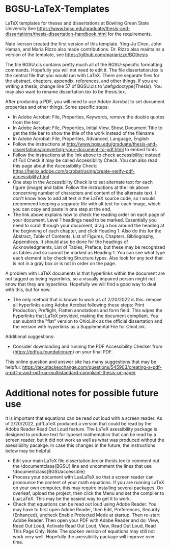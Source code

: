 # BGSU-LaTeX-Templates
LaTeX templates for theses and dissertations at Bowling Green State University
See https://www.bgsu.edu/graduate/thesis-and-dissertations/thesis-dissertation-handbook.html for the requirements.

Nate Iverson created the first version of this template.  Ying-Ju Chen, John Haman, and Maria Rizzo also made contributions.  Dr. Rizzo also maintains a version of the template, see https://github.com/mariarizzo/BGthesis

The file BGSU.cls contains pretty much all of the BGSU-specific formatting commands.
Hopefully you will not need to edit it.
The file dissertation.tex is the central file that you would run with LaTeX.
There are separate files for the abstract, chapters, appendix, references, and other things.
If you are writing a thesis, change line 57 of BGSU.cls to \def\@doctype{Thesis}.
You may also want to rename dissertation.tex to be thesis.tex.

After producing a PDF, you will need to use Adobe Acrobat to set document properties and other things.
Some specific steps:

* In Adobe Acrobat: File, Properties, Keywords, remove the double quotes from the text
* In Adobe Acrobat: File, Properties, Initial View, Show, Document Title to get the title bar to show the title of the work instead of the filename
* In Adobe Acrobat: File, Properties, Advanced, Language, English
* Follow the instructions at http://www.bgsu.edu/graduate/thesis-and-dissertations/converting-your-document-to-pdf.html to embed fonts
* Follow the instructions at the link above to check accessibility; instead of Full Check it may be called Accessibility Check.
You can also read this page about the Accessibility Check: https://helpx.adobe.com/acrobat/using/create-verify-pdf-accessibility.html
* One step in the Accessibility Check is to set alternate text for each figure (image) and table.
Follow the instructions at the link above concerning number of characters and content of the alternate text.
I don't know how to add alt text in the LaTeX source code, so I would recommend keeping a separate file with alt text for each image, which you can copy and paste in one step at the end.
* The link above explains how to check the reading order on each page of your document.
Level 1 headings need to be marked.
Essentially you need to scroll through your document, drag a box around the heading at the beginning of each chapter, and click Heading 1.
Also do this for the Abstract, Table of Contents, List of Figures, Chapters, Bibliography, Appendices.
It should also be done for the headings of Acknowledgments, List of Tables, Preface, but these may be recognized as tables and so cannot be marked as Heading 1.
You can see what type each element is by checking Structure types.
Also look for any text that is not in a gray box or is not in order on the page.

A problem with LaTeX documents is that hyperlinks within the document are not tagged as being hyperlinks, so a visually impaired person might not know that they are hyperlinks.
Hopefully we will find a good way to deal with this, but for now:

* The only method that is known to work as of 2/20/2022 is this:  remove all hyperlinks using Adobe Acrobat following these steps: Print Production, Preflight, Flatten annotations and form field.
This wipes the hyperlinks that LaTeX provided, making the document compliant.
You can submit the "flat" version to OhioLink as the official dissertation and the version with hyperlinks as a Supplemental File for OhioLink.

Additional suggestions:

* Consider downloading and running the PDF Accessibility Checker from (https://pdfua.foundation/en) on your final PDF.

This online question and answer site has many suggestions that may be helpful:
https://tex.stackexchange.com/questions/545903/creating-a-pdf-a-pdf-x-and-pdf-ua-multistandard-compliant-thesis-or-paper

# Additional notes for possible future use

It is important that equations can be read out loud with a screen reader.
As of 2/20/2022, pdfLaTeX produced a version that could be read by the Adobe Reader Read Out Loud feature.
The LaTeX axessibility package is designed to produce text for typeset mathematics that can be read by a screen reader, but it did not work as well as what was produced without the axessibility pacakge.
In case this changes in the future, the instructions below may be helpful.

* Edit your main LaTeX file dissertation.tex or thesis.tex to comment out the \documentclass{BGSU} line and uncomment the lines that use \documentclass{BGSUaccessible}
* Process your document with LuaLaTeX so that a screen reader can pronounce the content of your math equations.
If you are running LaTeX on your own computer, this may require installing several packages.
On overleaf, upload the project, then click the Menu and set the compiler to LuaLaTeX.
This may be the easiest way to get it to work.
* Check that equations can be read out loud using Adobe Reader.
You may have to first open Adobe Reader, then Edit, Preferences, Security (Enhanced), uncheck Enable Protected Mode at startup.
Then re-start Adobe Reader.
Then open your PDF with Adobe Reader and do:  View, Read Out Loud, Activate Read Out Loud, View, Read Out Loud, Read This Page Only.
Note:  The spoken version of equations may still not work very well.
Hopefully the axessibility package will improve over time.

